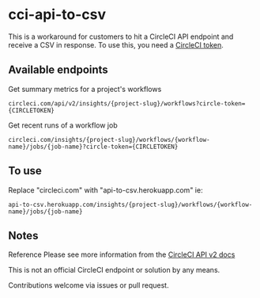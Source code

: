 # cci-api-to-csv

This is a workaround for customers to hit a CircleCI API endpoint and receive a CSV in response. To use this, you need a [CircleCI token](https://circleci.com/docs/2.0/managing-api-tokens/). 


## Available endpoints

Get summary metrics for a project's workflows
```
circleci.com/api/v2/insights/{project-slug}/workflows?circle-token={CIRCLETOKEN}
```
Get recent runs of a workflow job
```
circleci.com/insights/{project-slug}/workflows/{workflow-name}/jobs/{job-name}?circle-token={CIRCLETOKEN}
```
## To use

Replace "circleci.com" with "api-to-csv.herokuapp.com"
ie:
```
api-to-csv.herokuapp.com/insights/{project-slug}/workflows/{workflow-name}/jobs/{job-name}
```

## Notes
Reference
Please see more information from the [CircleCI API v2 docs](https://circleci.com/docs/api/v2/#circleci-api-insights)


This is not an official CircleCI endpoint or solution by any means.

Contributions welcome via issues or pull request. 

